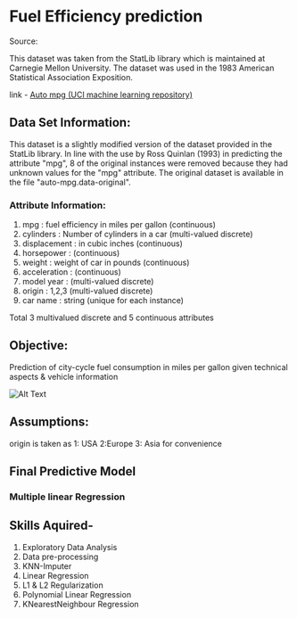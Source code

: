 # Fuel Efficiency prediction

Source:

This dataset was taken from the StatLib library which is maintained at Carnegie Mellon University. The dataset was used in the 1983 American Statistical Association Exposition.

link - [Auto mpg (UCI machine learning repository)](https://archive.ics.uci.edu/ml/datasets/auto+mpg)

## Data Set Information:

This dataset is a slightly modified version of the dataset provided in the StatLib library. In line with the use by Ross Quinlan (1993) in predicting the attribute "mpg", 8 of the original instances were removed because they had unknown values for the "mpg" attribute. The original dataset is available in the file "auto-mpg.data-original".

### Attribute Information:

1. mpg : fuel efficiency in miles per gallon (continuous)
2. cylinders : Number of cylinders in a car (multi-valued discrete)
3. displacement : in cubic inches (continuous)
4. horsepower : (continuous)
5. weight : weight of car in pounds (continuous)
6. acceleration : (continuous)
7. model year : (multi-valued discrete)
8. origin : 1,2,3 (multi-valued discrete)
9. car name : string (unique for each instance)

Total 3 multivalued discrete and 5 continuous attributes

## Objective:
Prediction of city-cycle fuel consumption in miles per gallon given technical aspects & vehicle information 

![Alt Text](https://i.imgur.com/JSiYFsw.gif)

## Assumptions:
origin is taken as 1: USA 2:Europe 3: Asia for convenience

## Final Predictive Model 

### Multiple linear Regression

## Skills Aquired- 
1) Exploratory Data Analysis
2) Data pre-processing
2) KNN-Imputer
3) Linear Regression
4) L1 & L2 Regularization
5) Polynomial Linear Regression
6) KNearestNeighbour Regression
